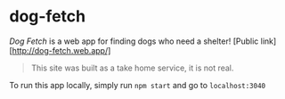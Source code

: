 
# dog-fetch

*Dog Fetch* is a web app for finding dogs who need a shelter!
[Public link][http://dog-fetch.web.app/]

> This site was built as a take home service, it is not real.


To run this app locally, simply run `npm start` and go 
to `localhost:3040`
